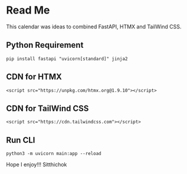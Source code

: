 # Read Me
This calendar was ideas to combined FastAPI, HTMX and TailWind CSS. 

## Python Requirement
```
pip install fastapi "uvicorn[standard]" jinja2
```

## CDN for HTMX
```
<script src="https://unpkg.com/htmx.org@1.9.10"></script>
```

## CDN for TailWind CSS
```
<script src="https://cdn.tailwindcss.com"></script>
```

## Run CLI
```
python3 -m uvicorn main:app --reload
```


Hope I enjoy!!!
Sitthichok